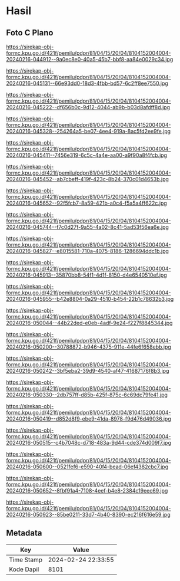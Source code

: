 # Hasil

## Foto C Plano

https://sirekap-obj-formc.kpu.go.id/421f/pemilu/pdpr/81/04/15/20/04/8104152004004-20240216-044912--9a0ec8e0-40a5-45b7-bbf8-aa84e0029c34.jpg

https://sirekap-obj-formc.kpu.go.id/421f/pemilu/pdpr/81/04/15/20/04/8104152004004-20240216-045131--66e93dd0-18d3-4fbb-bd57-6c2ff8ee7550.jpg

https://sirekap-obj-formc.kpu.go.id/421f/pemilu/pdpr/81/04/15/20/04/8104152004004-20240216-045222--df656b0c-9d12-4044-ab9b-b03d8afdff8d.jpg

https://sirekap-obj-formc.kpu.go.id/421f/pemilu/pdpr/81/04/15/20/04/8104152004004-20240216-045328--254264a5-be07-4ee4-919a-8ac5fd2ee9fe.jpg

https://sirekap-obj-formc.kpu.go.id/421f/pemilu/pdpr/81/04/15/20/04/8104152004004-20240216-045411--7456e319-6c5c-4a4e-aa00-a9f90a8f4fcb.jpg

https://sirekap-obj-formc.kpu.go.id/421f/pemilu/pdpr/81/04/15/20/04/8104152004004-20240216-045452--ab7cbeff-419f-423c-8b24-370c01d4653b.jpg

https://sirekap-obj-formc.kpu.go.id/421f/pemilu/pdpr/81/04/15/20/04/8104152004004-20240216-045652--92f5fcb7-8a59-421b-a0c4-f5a5a4ff622c.jpg

https://sirekap-obj-formc.kpu.go.id/421f/pemilu/pdpr/81/04/15/20/04/8104152004004-20240216-045744--f7c0d27f-9a55-4a02-8c41-5ad53f56ea6e.jpg

https://sirekap-obj-formc.kpu.go.id/421f/pemilu/pdpr/81/04/15/20/04/8104152004004-20240216-045827--e8015581-710a-4075-8186-1286694ddc1b.jpg

https://sirekap-obj-formc.kpu.go.id/421f/pemilu/pdpr/81/04/15/20/04/8104152004004-20240216-045913--35870bb8-54f1-4d1f-8150-d4e6540510ef.jpg

https://sirekap-obj-formc.kpu.go.id/421f/pemilu/pdpr/81/04/15/20/04/8104152004004-20240216-045955--b42e8804-0a29-4510-b454-22b1c78632b3.jpg

https://sirekap-obj-formc.kpu.go.id/421f/pemilu/pdpr/81/04/15/20/04/8104152004004-20240216-050044--44b22ded-e0eb-4adf-9e24-f227f8845344.jpg

https://sirekap-obj-formc.kpu.go.id/421f/pemilu/pdpr/81/04/15/20/04/8104152004004-20240216-050200--30788872-b946-4375-911e-44fe6f658ebb.jpg

https://sirekap-obj-formc.kpu.go.id/421f/pemilu/pdpr/81/04/15/20/04/8104152004004-20240216-050242--3bf5eba2-39d9-4540-af47-41687176f8b3.jpg

https://sirekap-obj-formc.kpu.go.id/421f/pemilu/pdpr/81/04/15/20/04/8104152004004-20240216-050330--2db757ff-d85b-425f-875c-6c69dc79fe41.jpg

https://sirekap-obj-formc.kpu.go.id/421f/pemilu/pdpr/81/04/15/20/04/8104152004004-20240216-050419--d852d8f9-ebe9-41da-8978-f9d476d49036.jpg

https://sirekap-obj-formc.kpu.go.id/421f/pemilu/pdpr/81/04/15/20/04/8104152004004-20240216-050515--c4b7048c-d718-483a-9d44-cde374d009f7.jpg

https://sirekap-obj-formc.kpu.go.id/421f/pemilu/pdpr/81/04/15/20/04/8104152004004-20240216-050600--0521fef6-e590-40f4-bead-06ef4382cbc7.jpg

https://sirekap-obj-formc.kpu.go.id/421f/pemilu/pdpr/81/04/15/20/04/8104152004004-20240216-050652--8fbf91a4-7108-4eef-b4e8-2384c19eec69.jpg

https://sirekap-obj-formc.kpu.go.id/421f/pemilu/pdpr/81/04/15/20/04/8104152004004-20240216-050923--85be0211-33d7-4b40-8390-ec216f616e59.jpg


## Metadata

| Key        | Value               |
| ---------- | ------------------- |
| Time Stamp | 2024-02-24 22:33:55 |
| Kode Dapil | 8101                |



